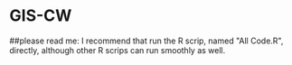 # GIS-CW

##please read me:
I recommend that run the R scrip, named "All Code.R", directly, although other R scrips can run smoothly as well.

